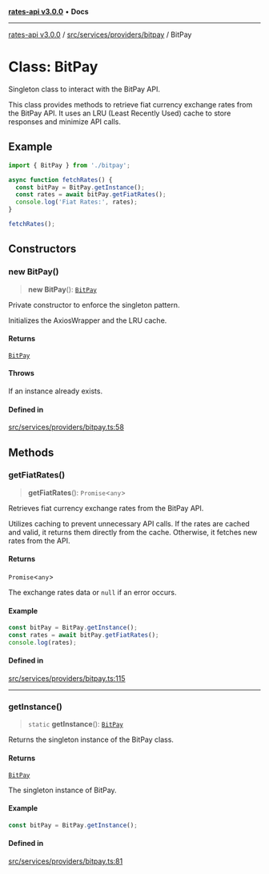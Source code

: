 [**rates-api v3.0.0**](../../../../../README.md) • **Docs**

***

[rates-api v3.0.0](../../../../../modules.md) / [src/services/providers/bitpay](../README.md) / BitPay

# Class: BitPay

Singleton class to interact with the BitPay API.

This class provides methods to retrieve fiat currency exchange rates from the BitPay API.
It uses an LRU (Least Recently Used) cache to store responses and minimize API calls.

## Example

```typescript
import { BitPay } from './bitpay';

async function fetchRates() {
  const bitPay = BitPay.getInstance();
  const rates = await bitPay.getFiatRates();
  console.log('Fiat Rates:', rates);
}

fetchRates();
```

## Constructors

### new BitPay()

> **new BitPay**(): [`BitPay`](BitPay.md)

Private constructor to enforce the singleton pattern.

Initializes the AxiosWrapper and the LRU cache.

#### Returns

[`BitPay`](BitPay.md)

#### Throws

If an instance already exists.

#### Defined in

[src/services/providers/bitpay.ts:58](https://github.com/ZelCore-io/rates-api/blob/6ee8192dea404fd0a0f6ba9b7352f3b7673523eb/src/services/providers/bitpay.ts#L58)

## Methods

### getFiatRates()

> **getFiatRates**(): `Promise`\<`any`\>

Retrieves fiat currency exchange rates from the BitPay API.

Utilizes caching to prevent unnecessary API calls. If the rates are cached and valid,
it returns them directly from the cache. Otherwise, it fetches new rates from the API.

#### Returns

`Promise`\<`any`\>

The exchange rates data or `null` if an error occurs.

#### Example

```typescript
const bitPay = BitPay.getInstance();
const rates = await bitPay.getFiatRates();
console.log(rates);
```

#### Defined in

[src/services/providers/bitpay.ts:115](https://github.com/ZelCore-io/rates-api/blob/6ee8192dea404fd0a0f6ba9b7352f3b7673523eb/src/services/providers/bitpay.ts#L115)

***

### getInstance()

> `static` **getInstance**(): [`BitPay`](BitPay.md)

Returns the singleton instance of the BitPay class.

#### Returns

[`BitPay`](BitPay.md)

The singleton instance of BitPay.

#### Example

```typescript
const bitPay = BitPay.getInstance();
```

#### Defined in

[src/services/providers/bitpay.ts:81](https://github.com/ZelCore-io/rates-api/blob/6ee8192dea404fd0a0f6ba9b7352f3b7673523eb/src/services/providers/bitpay.ts#L81)

